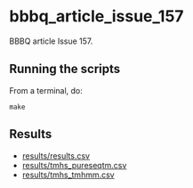 # bbbq_article_issue_157

BBBQ article Issue 157.

## Running the scripts

From a terminal, do:

```
make
```

## Results

 * [results/results.csv](results/results.csv)
 * [results/tmhs_pureseqtm.csv](results/tmhs_pureseqtm.csv)
 * [results/tmhs_tmhmm.csv](results/tmhs_tmhmm.csv)

